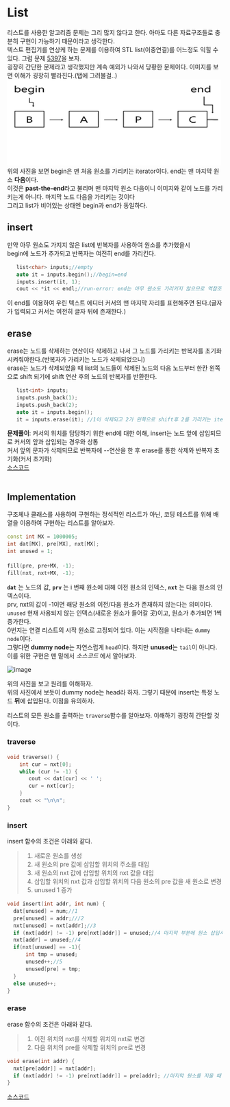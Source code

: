 # List     
리스트를 사용한 알고리즘 문제는 그리 많지 않다고 한다. 아마도 다른 자료구조들로 충분히 구현이 가능하기 때문이라고 생각한다.    
텍스트 편집기를 연상케 하는 문제를 이용하여 STL list(이중연결)를 어느정도 익힐 수 있다. 그럼 문제 [5397](https://www.acmicpc.net/problem/5397)을 보자.    
굉장히 간단한 문제라고 생각했지만 계속 예외가 나와서 당황한 문제이다. 이미지를 보면 이해가 굉장히 빨라진다.(탭에 그려볼걸..)    
<img src="https://github.com/whatsgoodg/Codes_for_tests/blob/main/images/LIST.JPG?raw=true"  width="500" height="200"/>     
위의 사진을 보면 begin은 맨 처음 원소를 가리키는 iterator이다. end는 맨 마지막 원소 **다음**이다.    
이것은 **past-the-end**라고 불리며 맨 마지막 원소 다음이니 이미지와 같이 노드를 가리키는게 아니다. 마지막 노드 다음을 가리키는 것이다    
그리고 list가 비어있는 상태엔 begin과 end가 동일하다.    
## insert     
만약 아무 원소도 가지지 않은 list에 반복자를 사용하여 원소를 추가했을시      
  begin에 노드가 추가되고 반복자는 여전히 end를 가리킨다.    
  
  ```cpp    
     list<char> inputs;//empty        
     auto it = inputs.begin();//begin=end    
     inputs.insert(it, 1);    
     cout << *it << endl;//run-error: end는 아무 원소도 가리키지 않으므로 역참조 불가능      
  ```    
 
  이 end를 이용하여 우린 텍스트 에디터 커서의 맨 마지막 자리를 표현해주면 된다.(글자가 입력되고 커서는 여전히 글자 뒤에 존재한다.)            
  ## erase     
  erase는 노드를 삭제하는 연산이다 삭제하고 나서 그 노드를 가리키는 반복자를 초기화 시켜줘야한다.(반복자가 가리키는 노드가 삭제되었으니)      
 erase는 노드가 삭제되었을 때 list의 노드들이 삭제된 노드의 다음 노드부터 한칸 왼쪽으로 shift 되기에 shift 연산 후의 노드의 반복자를 반환한다.          
 
  ```cpp   
     list<int> inputs;  
     inputs.push_back(1);   
     inputs.push_back(2);   
     auto it = inputs.begin();   
     it = inputs.erase(it); //1이 삭제되고 2가 왼쪽으로 shift후 2를 가리키는 iterator 반환후 it 초기화            
  ```     
  **문제풀이**: 커서의 위치를 담당하기 위한 end에 대한 이해, insert는 노드 앞에 삽입되므로 커서의 앞과 삽입되는 경우와 상통        
  커서 앞의 문자가 삭제되므로 반복자에 --연산을 한 후 erase를 통한 삭제와 반복자 초기화(커서 초기화)     
  [소스코드](https://github.com/whatsgoodg/Codes_for_tests/blob/main/5397.cpp)<br><br>          
                
  ## Implementation
  구조체나 클래스를 사용하여 구현하는 정석적인 리스트가 아닌, 코딩 테스트를 위해 배열을 이용하여 구현하는 리스트를 알아보자.           
  ```cpp
  const int MX = 1000005;
  int dat[MX], pre[MX], nxt[MX];
  int unused = 1;
  
  fill(pre, pre+MX, -1);
  fill(nxt, nxt+MX, -1);
  ```             
  **`dat`** 는 노드의 값, **`prv`** 는 i 번째 원소에 대해 이전 원소의 인덱스, **`nxt`** 는 다음 원소의 인덱스이다.               
  prv, nxt의 값이 -1이면 해당 원소의 이전/다음 원소가 존재하지 않는다는 의미이다.                                
  `unused` 현재 사용되지 않는 인덱스(새로운 원소가 들어갈 곳)이고, 원소가 추가되면 1씩 증가한다.                 
  0번지는 연결 리스트의 시작 원소로 고정되어 있다. 이는 시작점을 나타내는 `dummy node`이다.                
  그렇다면 **dummy node**는 자연스럽게 `head`이다. 하지만 **unused**는 `tail`이 아니다. 이를 위한 구현은 맨 밑에서 _소스코드_ 에서 알아보자.     
                    
  ![image](https://user-images.githubusercontent.com/86244920/210210055-f7caa9aa-a19f-4c79-893e-8de43acc2581.png)               
                      
  위의 사진을 보고 원리를 이해하자.        
  위의 사진에서 보듯이 dummy node는 head라 하자. 그렇기 때문에 insert는 특정 노드 **뒤**에 삽입된다. 이점을 유의하자. 
  
  리스트의 모든 원소를 출력하는 `traverse`함수를 알아보자. 이해하기 굉장히 간단할 것이다.                
  ### traverse          
  ```cpp
  void traverse() {
	  int cur = nxt[0];
	  while (cur != -1) {
		 cout << dat[cur] << ' ';
		 cur = nxt[cur];
	  }
	  cout << "\n\n";
 }
  ```
  ### insert
  insert 함수의 조건은 아래와 같다.    
  >1. 새로운 원소를 생성
  >2. 새 원소의 pre 값에 삽입할 위치의 주소를 대입
  >3. 새 원소의 nxt 값에 삽입할 위치의 nxt 값을 대입
  >4. 삽입할 위치의 nxt 값과 삽입할 위치의 다음 원소의 pre 값을 새 원소로 변경     
  >5. unused 1 증가
               
  ```cpp
  void insert(int addr, int num) {
	dat[unused] = num;//1
	pre[unused] = addr;///2
	nxt[unused] = nxt[addr];//3
	if (nxt[addr] != -1) pre[nxt[addr]] = unused;//4 마지막 부분에 원소 삽입시. 예외처리
	nxt[addr] = unused;//4
	if(nxt[unused] == -1){
		int tmp = unused;
		unused++;//5
		unused[pre] = tmp;
	}
	else unused++;
  }
  ```
  ### erase
  erase 함수의 조건은 아래와 같다.            
  >1. 이전 위치의 nxt를 삭제할 위치의 nxt로 변경                 
  >2. 다음 위치의 pre를 삭제할 위치의 pre로 변경               
  
  ```cpp
  void erase(int addr) {
	nxt[pre[addr]] = nxt[addr];
	if (nxt[addr] != -1) pre[nxt[addr]] = pre[addr]; //마지막 원소를 지울 때 예외처리
  }
  ```
[소스코드](https://github.com/whatsgoodg/PS/blob/main/list/implementation.cpp)                 
